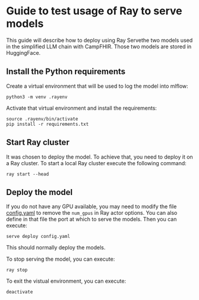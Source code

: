 # Guide to test usage of Ray to serve models

This guide will describe how to deploy using Ray Servethe two models used in the simplified LLM chain with CampFHIR. Those two models are stored in HuggingFace.

## Install the Python requirements
Create a virtual environment that will be used to log the model into mlflow:
```shell
python3 -m venv .rayenv
```

Activate that virtual environment and install the requirements:
```shell
source .rayenv/bin/activate
pip install -r requirements.txt
```

## Start Ray cluster
It was chosen to deploy the model. To achieve that, you need to deploy it on a Ray cluster. To start a local Ray cluster execute the following command:
```shell
ray start --head
```

## Deploy the model
If you do not have any GPU available, you may need to modify the file [config.yaml](./config.yaml) to remove the `num_gpus` in Ray actor options. You can also define in that file the port at which to serve the models. Then you can execute:
```shell
serve deploy config.yaml
```

This should normally deploy the models.


To stop serving the model, you can execute:
```shell
ray stop
```

To exit the vistual environment, you can execute:
```shell
deactivate
```
